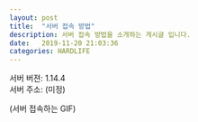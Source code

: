 ```yaml
---
layout: post
title:  "서버 접속 방법"
description: 서버 접속 방법을 소개하는 게시글 입니다.
date:   2019-11-20 21:03:36
categories: HARDLIFE
---
```

서버 버젼: 1.14.4  
서버 주소: (미정)

(서버 접속하는 GIF)

